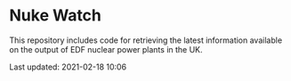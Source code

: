 # Nuke Watch

This repository includes code for retrieving the latest information available on the output of EDF nuclear power plants in the UK.

Last updated: 2021-02-18 10:06